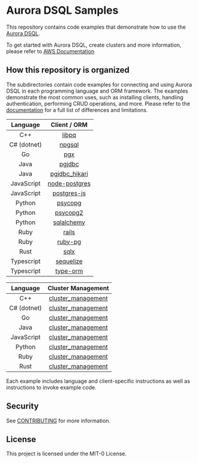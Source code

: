 # Aurora DSQL Samples

This repository contains code examples that demonstrate how to use the [Aurora DSQL](https://aws.amazon.com/rds/aurora/dsql/).

To get started with Aurora DSQL, create clusters and more information, please refer to [AWS Documentation](https://docs.aws.amazon.com/aurora-dsql/latest/userguide/getting-started.html)

## How this repository is organized

The subdirectories contain code examples for connecting and using Aurora DSQL in each programming language and ORM framework. The examples demonstrate the most common uses, such as installing clients, handling authentication, performing CRUD operations, and more. Please refer to the [documentation](https://docs.aws.amazon.com/aurora-dsql/latest/userguide/known-issues.html) for a full list of differences and limitations.

|  Language   |                Client / ORM                |
| :---------: | :----------------------------------------: |
|     C++     |             [libpq](cpp/libpq)             |
| C# (dotnet) |          [npgsql](dotnet/npgsql)           |
|     Go      |               [pgx](go/pgx/)               |
|    Java     |           [pgjdbc](java/pgjdbc)            |
|    Java     |   [pgjdbc_hikari](java/pgjdbc_hikaricp)    |
| JavaScript  | [node-postgres](javascript/node-postgres/) |
| JavaScript  |   [postgres-js](javascript/postgres-js/)   |
|   Python    |         [psycopg](python/psycopg/)         |
|   Python    |        [psycopg2](python/psycopg2/)        |
|   Python    |      [sqlalchemy](python/sqlalchemy)       |
|    Ruby     |            [rails](ruby/rails)             |
|    Ruby     |          [ruby-pg](ruby/ruby-pg)           |
|    Rust     |             [sqlx](rust/sqlx)              |
| Typescript  |     [sequelize](typescript/sequelize)      |
| Typescript  |      [type-orm](typescript/type-orm)       |

|  Language   |                 Cluster Management                  |
| :---------: | :-------------------------------------------------: |
|     C++     |    [cluster_management](cpp/cluster_management)     |
| C# (dotnet) |   [cluster_management](dotnet/cluster_management)   |
|     Go      |     [cluster_management](go/cluster_management)     |
|    Java     |    [cluster_management](java/cluster_management)    |
| JavaScript  | [cluster_management](javascript/cluster_management) |
|   Python    |   [cluster_management](python/cluster_management)   |
|    Ruby     |    [cluster_management](ruby/cluster_management)    |
|    Rust     |    [cluster_management](rust/cluster_management)    |

Each example includes language and client-specific instructions as well as instructions to invoke example code.

## Security

See [CONTRIBUTING](CONTRIBUTING.md#security-issue-notifications) for more information.

## License

This project is licensed under the MIT-0 License.
